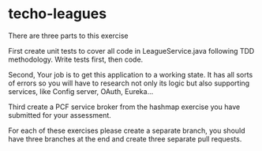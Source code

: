 # techo-leagues

There are three parts to this exercise

First create unit tests to cover all code in LeagueService.java following TDD methodology.  Write tests first, then code.

Second, Your job is to get this application to a working state.  It has all sorts of errors so you will have to research not only its logic but also supporting services, like Config server, OAuth, Eureka...

Third create a PCF service broker from the hashmap exercise you have submitted for your assessment.

For each of these exercises please create a separate branch, you should have three branches at the end and create three separate pull requests.
